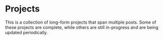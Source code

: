 # Projects

This is a collection of long-form projects that span multiple posts. Some of these projects are complete, while others are still in-progress and are being updated periodically.